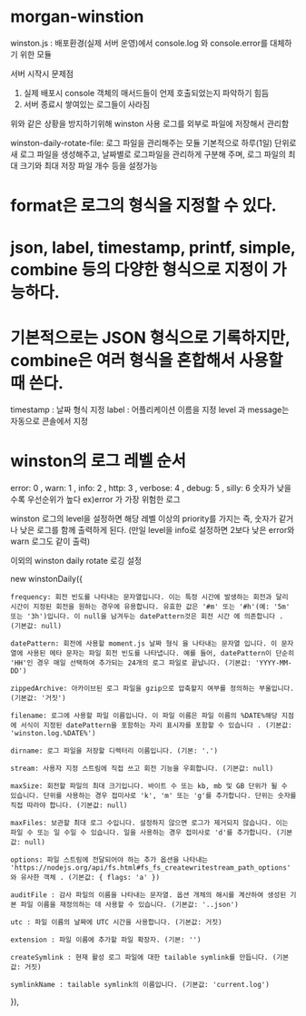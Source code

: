 # morgan-winstion

winston.js : 배포환경(실제 서버 운영)에서 console.log 와 console.error를 대체하기 위한 모듈

서버 시작시 문제점

1. 실제 배포시 console 객체의 매서드들이 언제 호출되었는지 파악하기 힘듬
2. 서버 종료시 쌓여있는 로그들이 사라짐

위와 같은 상황을 방지하기위해 winston 사용
로그를 외부로 파일에 저장해서 관리함

winston-daily-rotate-file: 로그 파일을 관리해주는 모듈
기본적으로 하루(1일) 단위로 새 로그 파일을 생성해주고,
날짜별로 로그파일을 관리하게 구분해 주며,
로그 파일의 최대 크기와 최대 저장 파일 개수 등을 설정가능

# format은 로그의 형식을 지정할 수 있다.

# json, label, timestamp, printf, simple, combine 등의 다양한 형식으로 지정이 가능하다.

# 기본적으로는 JSON 형식으로 기록하지만, combine은 여러 형식을 혼합해서 사용할 때 쓴다.

timestamp : 날짜 형식 지정
label : 어플리케이션 이름을 지정
level 과 message는 자동으로 콘솔에서 지정

# winston의 로그 레벨 순서

error: 0 , warn: 1 , info: 2 , http: 3 , verbose: 4 , debug: 5 , silly: 6
숫자가 낮을 수록 우선순위가 높다 ex)error 가 가장 위험한 로그

winston 로그의 level을 설정하면 해당 레벨 이상의 priority를 가지는 즉, 숫자가 같거나 낮은 로그를 함께 출력하게 된다.
(만일 level을 info로 설정하면 2보다 낮은 error와 warn 로그도 같이 출력)

이외의 winston daily rotate 로깅 설정

new winstonDaily({

    frequency: 회전 빈도를 나타내는 문자열입니다. 이는 특정 시간에 발생하는 회전과 달리 시간이 지정된 회전을 원하는 경우에 유용합니다. 유효한 값은 '#m' 또는 '#h'(예: '5m' 또는 '3h')입니다. 이 null을 남겨두는 datePattern것은 회전 시간 에 의존합니다 . (기본값: null)

    datePattern: 회전에 사용할 moment.js 날짜 형식 을 나타내는 문자열 입니다. 이 문자열에 사용된 메타 문자는 파일 회전 빈도를 나타냅니다. 예를 들어, datePattern이 단순히 'HH'인 경우 매일 선택하여 추가되는 24개의 로그 파일로 끝납니다. (기본값: 'YYYY-MM-DD')

    zippedArchive: 아카이브된 로그 파일을 gzip으로 압축할지 여부를 정의하는 부울입니다. (기본값: '거짓')

    filename: 로그에 사용할 파일 이름입니다. 이 파일 이름은 파일 이름의 %DATE%해당 지점에 서식이 지정된 datePattern을 포함하는 자리 표시자를 포함할 수 있습니다 . (기본값: 'winston.log.%DATE%')

    dirname: 로그 파일을 저장할 디렉터리 이름입니다. (기본: '.')

    stream: 사용자 지정 스트림에 직접 쓰고 회전 기능을 우회합니다. (기본값: null)

    maxSize: 회전할 파일의 최대 크기입니다. 바이트 수 또는 kb, mb 및 GB 단위가 될 수 있습니다. 단위를 사용하는 경우 접미사로 'k', 'm' 또는 'g'를 추가합니다. 단위는 숫자를 직접 따라야 합니다. (기본값: null)

    maxFiles: 보관할 최대 로그 수입니다. 설정하지 않으면 로그가 제거되지 않습니다. 이는 파일 수 또는 일 수일 수 있습니다. 일을 사용하는 경우 접미사로 'd'를 추가합니다. (기본값: null)

    options: 파일 스트림에 전달되어야 하는 추가 옵션을 나타내는 'https://nodejs.org/api/fs.html#fs_fs_createwritestream_path_options' 와 유사한 객체 . (기본값: { flags: 'a' })

    auditFile : 감사 파일의 이름을 나타내는 문자열. 옵션 개체의 해시를 계산하여 생성된 기본 파일 이름을 재정의하는 데 사용할 수 있습니다. (기본값: '..json')

    utc : 파일 이름의 날짜에 UTC 시간을 사용합니다. (기본값: 거짓)

    extension : 파일 이름에 추가할 파일 확장자. (기본: '')

    createSymlink : 현재 활성 로그 파일에 대한 tailable symlink를 만듭니다. (기본값: 거짓)

    symlinkName : tailable symlink의 이름입니다. (기본값: 'current.log')

}),
